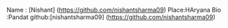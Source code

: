 Name : [Nishant] (https://github.com/nishantsharma09)
Place:HAryana
Bio  :Pandat
github:[nishantsharma09] (https://github.com/nishantsharma09)

